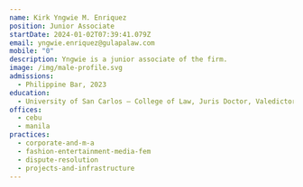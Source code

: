 ```yaml
---
name: Kirk Yngwie M. Enriquez
position: Junior Associate
startDate: 2024-01-02T07:39:41.079Z
email: yngwie.enriquez@gulapalaw.com
mobile: "0"
description: Yngwie is a junior associate of the firm.
image: /img/male-profile.svg
admissions:
  - Philippine Bar, 2023
education:
  - University of San Carlos – College of Law, Juris Doctor, Valedictorian
offices:
  - cebu
  - manila
practices:
  - corporate-and-m-a
  - fashion-entertainment-media-fem
  - dispute-resolution
  - projects-and-infrastructure
---
```

